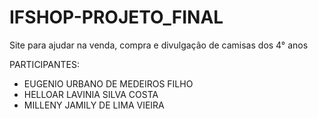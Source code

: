 # IFSHOP-PROJETO_FINAL

Site para ajudar na venda, compra e divulgação de camisas dos 4° anos

PARTICIPANTES:

- EUGENIO URBANO DE MEDEIROS FILHO
- HELLOAR LAVINIA SILVA COSTA 
- MILLENY JAMILY DE LIMA VIEIRA

